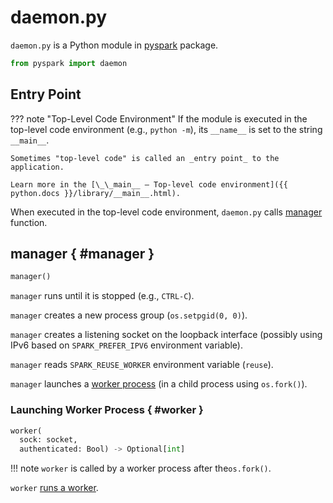 # daemon.py

`daemon.py` is a Python module in [pyspark](index.md) package.

```py
from pyspark import daemon
```

## <span id="__main__"> Entry Point

??? note "Top-Level Code Environment"
    If the module is executed in the top-level code environment (e.g., `python -m`), its `__name__` is set to the string `__main__`.

    Sometimes "top-level code" is called an _entry point_ to the application.

    Learn more in the [\_\_main__ — Top-level code environment]({{ python.docs }}/library/__main__.html).

When executed in the top-level code environment, `daemon.py` calls [manager](#manager) function.

## manager { #manager }

```py
manager()
```

`manager` runs until it is stopped (e.g., `CTRL-C`).

`manager` creates a new process group (`os.setpgid(0, 0)`).

`manager` creates a listening socket on the loopback interface (possibly using IPv6 based on `SPARK_PREFER_IPV6` environment variable).

`manager` reads `SPARK_REUSE_WORKER` environment variable (`reuse`).

`manager` launches a [worker process](#worker) (in a child process using `os.fork()`).

### Launching Worker Process { #worker }

```py
worker(
  sock: socket,
  authenticated: Bool) -> Optional[int]
```

!!! note
    `worker` is called by a worker process after the`os.fork()`.

`worker` [runs a worker](worker.md#main).

